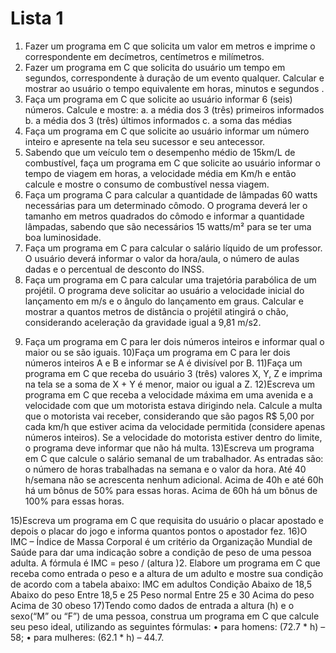 # Lista 1

1. Fazer um programa em C que solicita um valor em metros e imprime o correspondente em
decímetros, centímetros e milímetros.
2. Fazer um programa em C que solicita do usuário um tempo em segundos, correspondente
à duração de um evento qualquer. Calcular e mostrar ao usuário o tempo equivalente em
horas, minutos e segundos .
3. Faça um programa em C que solicite ao usuário informar 6 (seis) números. Calcule e
mostre:
  a. a média dos 3 (três) primeiros informados
  b. a média dos 3 (três) últimos informados
  c. a soma das médias
4. Faça um programa em C que solicite ao usuário informar um número inteiro e apresente na
tela seu sucessor e seu antecessor.
5. Sabendo que um veículo tem o desempenho médio de 15km/L de combustível, faça um
programa em C que solicite ao usuário informar o tempo de viagem em horas, a velocidade
média em Km/h e então calcule e mostre o consumo de combustível nessa viagem.
6. Faça um programa C para calcular a quantidade de lâmpadas 60 watts necessárias para
um determinado cômodo. O programa deverá ler o tamanho em metros quadrados do
cômodo e informar a quantidade lâmpadas, sabendo que são necessários 15 watts/m² para
se ter uma boa luminosidade.
7. Faça um programa em C para calcular o salário líquido de um professor. O usuário deverá
informar o valor da hora/aula, o número de aulas dadas e o percentual de desconto do
INSS.
8. Faça um programa em C para calcular uma trajetória parabólica de um projétil. O programa
deve solicitar ao usuário a velocidade inicial do lançamento em m/s e o ângulo do
lançamento em graus. Calcular e mostrar a quantos metros de distância o projétil atingirá o
chão, considerando aceleração da gravidade igual a 9,81 m/s2.

9) Faça um programa em C para ler dois números inteiros e informar qual o maior ou se são
iguais.
10)Faça um programa em C para ler dois números inteiros A e B e informar se A é divisível
por B.
11)Faça um programa em C que receba do usuário 3 (três) valores X, Y, Z e imprima na tela
se a soma de X + Y é menor, maior ou igual a Z.
12)Escreva um programa em C que receba a velocidade máxima em uma avenida e a
velocidade com que um motorista estava dirigindo nela. Calcule a multa que o motorista vai
receber, considerando que são pagos R$ 5,00 por cada km/h que estiver acima da
velocidade permitida (considere apenas números inteiros). Se a velocidade do motorista
estiver dentro do limite, o programa deve informar que não há multa.
13)Escreva um programa em C que calcule o salário semanal de um trabalhador. As entradas
são: o número de horas trabalhadas na semana e o valor da hora. Até 40 h/semana não se
acrescenta nenhum adicional. Acima de 40h e até 60h há um bônus de 50% para essas
horas. Acima de 60h há um bônus de 100% para essas horas.


15)Escreva um programa em C que requisita do usuário o placar apostado e depois o placar
do jogo e informa quantos pontos o apostador fez.
16)O IMC – Índice de Massa Corporal é um critério da Organização Mundial de Saúde para
dar uma indicação sobre a condição de peso de uma pessoa adulta. A fórmula é IMC =
peso / (altura )2. Elabore um programa em C que receba como entrada o peso e a altura de
um adulto e mostre sua condição de acordo com a tabela abaixo:
IMC em adultos Condição
Abaixo de 18,5 Abaixo do peso
Entre 18,5 e 25 Peso normal
Entre 25 e 30 Acima do peso
Acima de 30 obeso
17)Tendo como dados de entrada a altura (h) e o sexo(“M” ou “F”) de uma pessoa, construa
um programa em C que calcule seu peso ideal, utilizando as seguintes fórmulas:
• para homens: (72.7 * h) – 58;
• para mulheres: (62.1 * h) – 44.7.


